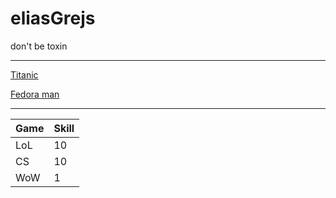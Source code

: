 # eliasGrejs
don't be toxin

---

[Titanic](https://www.youtube.com/watch?v=OSZCFFpix2g&feature=youtu.be)

[Fedora man](https://www.youtube.com/watch?v=VfOuJ93sIog&feature=youtu.be)

---

Game | Skill |
--- | --- 
LoL | 10
CS | 10
WoW | 1
